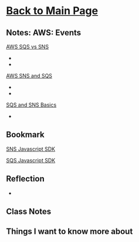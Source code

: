 # [Back to Main Page](https://reecerenninger.github.io/reading-notes/)

## Notes: AWS: Events

[AWS SQS vs SNS](https://medium.com/awesome-cloud/aws-difference-between-sqs-and-sns-61a397bf76c5)

-
-

[AWS SNS and SQS](https://www.youtube.com/watch?v=mXk0MNjlO7A)

-
-

[SQS and SNS Basics](https://www.youtube.com/watch?v=UesxWuZMZqI)

-

## Bookmark

[SNS Javascript SDK](https://docs.aws.amazon.com/AWSJavaScriptSDK/latest/AWS/SNS.html)

[SQS Javascript SDK](https://docs.aws.amazon.com/AWSJavaScriptSDK/latest/AWS/SQS.html)

## Reflection

-

## Class Notes

## Things I want to know more about
